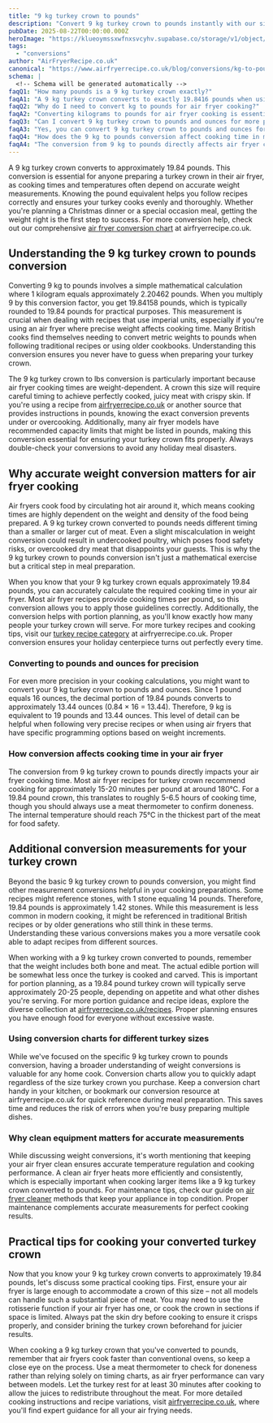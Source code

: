 ```yaml
---
title: "9 kg turkey crown to pounds"
description: "Convert 9 kg turkey crown to pounds instantly with our simple guide. Perfect for air fryer cooking and holiday meal planning with accurate measurements."
pubDate: 2025-08-22T00:00:00.000Z
heroImage: "https://klueoymssxwfnxsvcyhv.supabase.co/storage/v1/object/public/Shmucket/9-kg-turkey-crown-to-pounds.webp"
tags:
  - "conversions"
author: "AirFryerRecipe.co.uk"
canonical: "https://www.airfryerrecipe.co.uk/blog/conversions/kg-to-pounds/9-kg-turkey-crown-to-pounds"
schema: |
  <!-- Schema will be generated automatically -->
faqQ1: "How many pounds is a 9 kg turkey crown exactly?"
faqA1: "A 9 kg turkey crown converts to exactly 19.8416 pounds when using the standard conversion factor of 1 kilogram equals 2.20462 pounds. For practical cooking purposes, this is typically rounded to 19.84 pounds. This precise conversion is important for calculating accurate air fryer cooking times, as most recipes provide guidelines based on pound measurements."
faqQ2: "Why do I need to convert kg to pounds for air fryer cooking?"
faqA2: "Converting kilograms to pounds for air fryer cooking is essential because most air fryer recipes and manufacturer guidelines use imperial measurements. Cooking times for poultry like turkey crown are weight-dependent, so an accurate conversion ensures proper cooking duration and temperature settings. This prevents undercooking, which poses food safety risks, or overcooking, which results in dry, tough meat. Additionally, many air fryer capacity limits are listed in pounds, so conversion helps you select appropriately sized ingredients for your appliance."
faqQ3: "Can I convert 9 kg turkey crown to pounds and ounces for more precision?"
faqA3: "Yes, you can convert 9 kg turkey crown to pounds and ounces for greater precision in your cooking calculations. The conversion works out to approximately 19 pounds and 13.44 ounces (since 0.84 pounds × 16 ounces = 13.44 ounces). This level of detail can be helpful when following precise recipes or programming air fryers that allow weight input in pound and ounce increments. However, for most practical cooking purposes, the rounded pound measurement of 19.84 pounds is sufficiently accurate."
faqQ4: "How does the 9 kg to pounds conversion affect cooking time in my air fryer?"
faqA4: "The conversion from 9 kg to pounds directly affects air fryer cooking time because most recipes calculate cooking duration based on pounds. A turkey crown weighing 19.84 pounds will typically require 15-20 minutes of cooking time per pound at 180°C, totaling approximately 5-6.5 hours. However, you should always use a meat thermometer to confirm doneness (75°C in the thickest part) rather than relying solely on timing charts, as air fryer performance can vary between models and the starting temperature of the turkey."
---
```

<p>A 9 kg turkey crown converts to approximately 19.84 pounds. This conversion is essential for anyone preparing a turkey crown in their air fryer, as cooking times and temperatures often depend on accurate weight measurements. Knowing the pound equivalent helps you follow recipes correctly and ensures your turkey cooks evenly and thoroughly. Whether you're planning a Christmas dinner or a special occasion meal, getting the weight right is the first step to success. For more conversion help, check out our comprehensive <a href="https://www.airfryerrecipe.co.uk/air-fryer-conversion-chart">air fryer conversion chart</a> at airfryerrecipe.co.uk.</p>

<h2>Understanding the 9 kg turkey crown to pounds conversion</h2>
<p>Converting 9 kg to pounds involves a simple mathematical calculation where 1 kilogram equals approximately 2.20462 pounds. When you multiply 9 by this conversion factor, you get 19.84158 pounds, which is typically rounded to 19.84 pounds for practical purposes. This measurement is crucial when dealing with recipes that use imperial units, especially if you're using an air fryer where precise weight affects cooking time. Many British cooks find themselves needing to convert metric weights to pounds when following traditional recipes or using older cookbooks. Understanding this conversion ensures you never have to guess when preparing your turkey crown.</p>
<p>The 9 kg turkey crown to lbs conversion is particularly important because air fryer cooking times are weight-dependent. A crown this size will require careful timing to achieve perfectly cooked, juicy meat with crispy skin. If you're using a recipe from <a href="https://www.airfryerrecipe.co.uk">airfryerrecipe.co.uk</a> or another source that provides instructions in pounds, knowing the exact conversion prevents under or overcooking. Additionally, many air fryer models have recommended capacity limits that might be listed in pounds, making this conversion essential for ensuring your turkey crown fits properly. Always double-check your conversions to avoid any holiday meal disasters.</p>

<h2>Why accurate weight conversion matters for air fryer cooking</h2>
<p>Air fryers cook food by circulating hot air around it, which means cooking times are highly dependent on the weight and density of the food being prepared. A 9 kg turkey crown converted to pounds needs different timing than a smaller or larger cut of meat. Even a slight miscalculation in weight conversion could result in undercooked poultry, which poses food safety risks, or overcooked dry meat that disappoints your guests. This is why the 9 kg turkey crown to pounds conversion isn't just a mathematical exercise but a critical step in meal preparation.</p>
<p>When you know that your 9 kg turkey crown equals approximately 19.84 pounds, you can accurately calculate the required cooking time in your air fryer. Most air fryer recipes provide cooking times per pound, so this conversion allows you to apply those guidelines correctly. Additionally, the conversion helps with portion planning, as you'll know exactly how many people your turkey crown will serve. For more turkey recipes and cooking tips, visit our <a href="https://www.airfryerrecipe.co.uk/recipe-category/turkey">turkey recipe category</a> at airfryerrecipe.co.uk. Proper conversion ensures your holiday centerpiece turns out perfectly every time.</p>

<h3>Converting to pounds and ounces for precision</h3>
<p>For even more precision in your cooking calculations, you might want to convert your 9 kg turkey crown to pounds and ounces. Since 1 pound equals 16 ounces, the decimal portion of 19.84 pounds converts to approximately 13.44 ounces (0.84 × 16 = 13.44). Therefore, 9 kg is equivalent to 19 pounds and 13.44 ounces. This level of detail can be helpful when following very precise recipes or when using air fryers that have specific programming options based on weight increments.</p>

<h3>How conversion affects cooking time in your air fryer</h3>
<p>The conversion from 9 kg turkey crown to pounds directly impacts your air fryer cooking time. Most air fryer recipes for turkey crown recommend cooking for approximately 15-20 minutes per pound at around 180°C. For a 19.84 pound crown, this translates to roughly 5-6.5 hours of cooking time, though you should always use a meat thermometer to confirm doneness. The internal temperature should reach 75°C in the thickest part of the meat for food safety.</p>

<h2>Additional conversion measurements for your turkey crown</h2>
<p>Beyond the basic 9 kg turkey crown to pounds conversion, you might find other measurement conversions helpful in your cooking preparations. Some recipes might reference stones, with 1 stone equaling 14 pounds. Therefore, 19.84 pounds is approximately 1.42 stones. While this measurement is less common in modern cooking, it might be referenced in traditional British recipes or by older generations who still think in these terms. Understanding these various conversions makes you a more versatile cook able to adapt recipes from different sources.</p>
<p>When working with a 9 kg turkey crown converted to pounds, remember that the weight includes both bone and meat. The actual edible portion will be somewhat less once the turkey is cooked and carved. This is important for portion planning, as a 19.84 pound turkey crown will typically serve approximately 20-25 people, depending on appetite and what other dishes you're serving. For more portion guidance and recipe ideas, explore the diverse collection at <a href="https://www.airfryerrecipe.co.uk/recipes">airfryerrecipe.co.uk/recipes</a>. Proper planning ensures you have enough food for everyone without excessive waste.</p>

<h3>Using conversion charts for different turkey sizes</h3>
<p>While we've focused on the specific 9 kg turkey crown to pounds conversion, having a broader understanding of weight conversions is valuable for any home cook. Conversion charts allow you to quickly adapt regardless of the size turkey crown you purchase. Keep a conversion chart handy in your kitchen, or bookmark our conversion resource at airfryerrecipe.co.uk for quick reference during meal preparation. This saves time and reduces the risk of errors when you're busy preparing multiple dishes.</p>

<h3>Why clean equipment matters for accurate measurements</h3>
<p>While discussing weight conversions, it's worth mentioning that keeping your air fryer clean ensures accurate temperature regulation and cooking performance. A clean air fryer heats more efficiently and consistently, which is especially important when cooking larger items like a 9 kg turkey crown converted to pounds. For maintenance tips, check our guide on <a href="https://www.airfryerrecipe.co.uk/air-fryer-cleaner">air fryer cleaner</a> methods that keep your appliance in top condition. Proper maintenance complements accurate measurements for perfect cooking results.</p>

<h2>Practical tips for cooking your converted turkey crown</h2>
<p>Now that you know your 9 kg turkey crown converts to approximately 19.84 pounds, let's discuss some practical cooking tips. First, ensure your air fryer is large enough to accommodate a crown of this size – not all models can handle such a substantial piece of meat. You may need to use the rotisserie function if your air fryer has one, or cook the crown in sections if space is limited. Always pat the skin dry before cooking to ensure it crisps properly, and consider brining the turkey crown beforehand for juicier results.</p>
<p>When cooking a 9 kg turkey crown that you've converted to pounds, remember that air fryers cook faster than conventional ovens, so keep a close eye on the process. Use a meat thermometer to check for doneness rather than relying solely on timing charts, as air fryer performance can vary between models. Let the turkey rest for at least 30 minutes after cooking to allow the juices to redistribute throughout the meat. For more detailed cooking instructions and recipe variations, visit <a href="https://www.airfryerrecipe.co.uk">airfryerrecipe.co.uk</a>, where you'll find expert guidance for all your air frying needs.</p>
